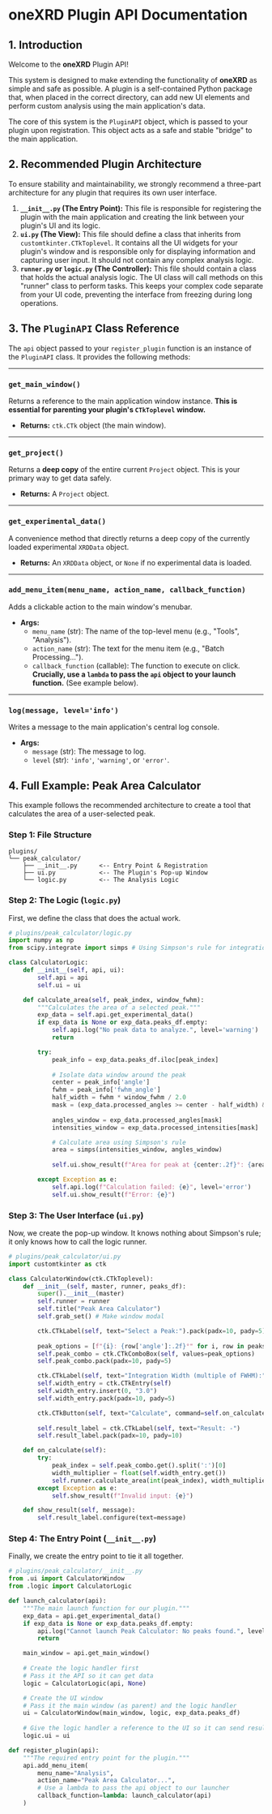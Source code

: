 # oneXRD Plugin API Documentation

## 1. Introduction

Welcome to the **oneXRD** Plugin API!

This system is designed to make extending the functionality of **oneXRD** as simple and safe as possible. A plugin is a self-contained Python package that, when placed in the correct directory, can add new UI elements and perform custom analysis using the main application's data.

The core of this system is the `PluginAPI` object, which is passed to your plugin upon registration. This object acts as a safe and stable "bridge" to the main application.

## 2. Recommended Plugin Architecture

To ensure stability and maintainability, we strongly recommend a three-part architecture for any plugin that requires its own user interface.

1.  **`__init__.py` (The Entry Point):** This file is responsible for registering the plugin with the main application and creating the link between your plugin's UI and its logic.
2.  **`ui.py` (The View):** This file should define a class that inherits from `customtkinter.CTkToplevel`. It contains all the UI widgets for your plugin's window and is responsible only for displaying information and capturing user input. It should not contain any complex analysis logic.
3.  **`runner.py` or `logic.py` (The Controller):** This file should contain a class that holds the actual analysis logic. The UI class will call methods on this "runner" class to perform tasks. This keeps your complex code separate from your UI code, preventing the interface from freezing during long operations.

## 3. The `PluginAPI` Class Reference

The `api` object passed to your `register_plugin` function is an instance of the `PluginAPI` class. It provides the following methods:

---

### `get_main_window()`
Returns a reference to the main application window instance. **This is essential for parenting your plugin's `CTkToplevel` window.**

*   **Returns:** `ctk.CTk` object (the main window).

---

### `get_project()`
Returns a **deep copy** of the entire current `Project` object. This is your primary way to get data safely.

*   **Returns:** A `Project` object.

---

### `get_experimental_data()`
A convenience method that directly returns a deep copy of the currently loaded experimental `XRDData` object.

*   **Returns:** An `XRDData` object, or `None` if no experimental data is loaded.

---

### `add_menu_item(menu_name, action_name, callback_function)`
Adds a clickable action to the main window's menubar.

*   **Args:**
    *   `menu_name` (str): The name of the top-level menu (e.g., "Tools", "Analysis").
    *   `action_name` (str): The text for the menu item (e.g., "Batch Processing...").
    *   `callback_function` (callable): The function to execute on click. **Crucially, use a `lambda` to pass the `api` object to your launch function.** (See example below).

---

### `log(message, level='info')`
Writes a message to the main application's central log console.

*   **Args:**
    *   `message` (str): The message to log.
    *   `level` (str): `'info'`, `'warning'`, or `'error'`.

## 4. Full Example: Peak Area Calculator

This example follows the recommended architecture to create a tool that calculates the area of a user-selected peak.

### Step 1: File Structure

```
plugins/
└── peak_calculator/
    ├── __init__.py      <-- Entry Point & Registration
    ├── ui.py            <-- The Plugin's Pop-up Window
    └── logic.py         <-- The Analysis Logic
```

### Step 2: The Logic (`logic.py`)

First, we define the class that does the actual work.

```python
# plugins/peak_calculator/logic.py
import numpy as np
from scipy.integrate import simps # Using Simpson's rule for integration

class CalculatorLogic:
    def __init__(self, api, ui):
        self.api = api
        self.ui = ui

    def calculate_area(self, peak_index, window_fwhm):
        """Calculates the area of a selected peak."""
        exp_data = self.api.get_experimental_data()
        if exp_data is None or exp_data.peaks_df.empty:
            self.api.log("No peak data to analyze.", level='warning')
            return

        try:
            peak_info = exp_data.peaks_df.iloc[peak_index]
            
            # Isolate data window around the peak
            center = peak_info['angle']
            fwhm = peak_info['fwhm_angle']
            half_width = fwhm * window_fwhm / 2.0
            mask = (exp_data.processed_angles >= center - half_width) & (exp_data.processed_angles <= center + half_width)
            
            angles_window = exp_data.processed_angles[mask]
            intensities_window = exp_data.processed_intensities[mask]

            # Calculate area using Simpson's rule
            area = simps(intensities_window, angles_window)
            
            self.ui.show_result(f"Area for peak at {center:.2f}°: {area:.2f}")

        except Exception as e:
            self.api.log(f"Calculation failed: {e}", level='error')
            self.ui.show_result(f"Error: {e}")
```

### Step 3: The User Interface (`ui.py`)

Now, we create the pop-up window. It knows nothing about Simpson's rule; it only knows how to call the logic runner.

```python
# plugins/peak_calculator/ui.py
import customtkinter as ctk

class CalculatorWindow(ctk.CTkToplevel):
    def __init__(self, master, runner, peaks_df):
        super().__init__(master)
        self.runner = runner
        self.title("Peak Area Calculator")
        self.grab_set() # Make window modal

        ctk.CTkLabel(self, text="Select a Peak:").pack(padx=10, pady=5)
        
        peak_options = [f"{i}: {row['angle']:.2f}°" for i, row in peaks_df.iterrows()]
        self.peak_combo = ctk.CTkComboBox(self, values=peak_options)
        self.peak_combo.pack(padx=10, pady=5)

        ctk.CTkLabel(self, text="Integration Width (multiple of FWHM):").pack(padx=10, pady=5)
        self.width_entry = ctk.CTkEntry(self)
        self.width_entry.insert(0, "3.0")
        self.width_entry.pack(padx=10, pady=5)

        ctk.CTkButton(self, text="Calculate", command=self.on_calculate).pack(padx=10, pady=10)
        
        self.result_label = ctk.CTkLabel(self, text="Result: -")
        self.result_label.pack(padx=10, pady=10)

    def on_calculate(self):
        try:
            peak_index = self.peak_combo.get().split(':')[0]
            width_multiplier = float(self.width_entry.get())
            self.runner.calculate_area(int(peak_index), width_multiplier)
        except Exception as e:
            self.show_result(f"Invalid input: {e}")

    def show_result(self, message):
        self.result_label.configure(text=message)
```

### Step 4: The Entry Point (`__init__.py`)

Finally, we create the entry point to tie it all together.

```python
# plugins/peak_calculator/__init__.py
from .ui import CalculatorWindow
from .logic import CalculatorLogic

def launch_calculator(api):
    """The main launch function for our plugin."""
    exp_data = api.get_experimental_data()
    if exp_data is None or exp_data.peaks_df.empty:
        api.log("Cannot launch Peak Calculator: No peaks found.", level='warning')
        return

    main_window = api.get_main_window()
    
    # Create the logic handler first
    # Pass it the API so it can get data
    logic = CalculatorLogic(api, None)

    # Create the UI window
    # Pass it the main window (as parent) and the logic handler
    ui = CalculatorWindow(main_window, logic, exp_data.peaks_df)
    
    # Give the logic handler a reference to the UI so it can send results back
    logic.ui = ui

def register_plugin(api):
    """The required entry point for the plugin."""
    api.add_menu_item(
        menu_name="Analysis",
        action_name="Peak Area Calculator...",
        # Use a lambda to pass the api object to our launcher
        callback_function=lambda: launch_calculator(api)
    )
```